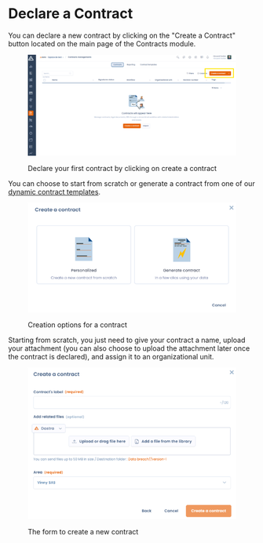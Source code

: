 # Declare a Contract

You can declare a new contract by clicking on the "Create a Contract" button located on the main page of the Contracts module.

<figure><img src="../../.gitbook/assets/image (1) (1) (1).png" alt=""><figcaption><p>Declare your first contract by clicking on create a contract</p></figcaption></figure>

You can choose to start from scratch or generate a contract from one of our[ dynamic contract templates](modeles-de-contrats-dynamiques.md).

<figure><img src="../../.gitbook/assets/image (2) (1) (1).png" alt=""><figcaption><p>Creation options for a contract</p></figcaption></figure>

Starting from scratch, you just need to give your contract a name, upload your attachment (you can also choose to upload the attachment later once the contract is declared), and assign it to an organizational unit.

<figure><img src="../../.gitbook/assets/image (3) (1).png" alt=""><figcaption><p>The form to create a new contract</p></figcaption></figure>

